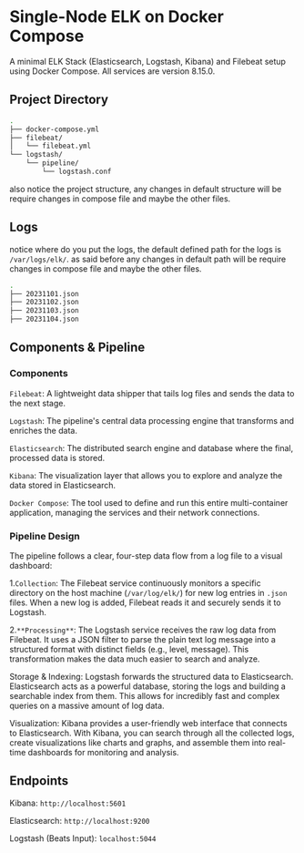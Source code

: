 # Single-Node ELK on Docker Compose

A minimal ELK Stack (Elasticsearch, Logstash, Kibana) and Filebeat setup using Docker Compose. All services are version 8.15.0.

## Project Directory
```bash
.
├── docker-compose.yml
├── filebeat/
│   └── filebeat.yml
└── logstash/
    └── pipeline/
        └── logstash.conf
```
also notice the project structure, any changes in default structure will be require changes in compose file and maybe the other files.


## Logs
notice where do you put the logs, the default defined path for the logs is `/var/logs/elk/`. as said before any changes in default path will be require changes in compose file and maybe the other files.
```bash
.
├── 20231101.json
├── 20231102.json
├── 20231103.json
├── 20231104.json
```
## Components & Pipeline

### Components

`Filebeat`: A lightweight data shipper that tails log files and sends the data to the next stage.

`Logstash`: The pipeline's central data processing engine that transforms and enriches the data.

`Elasticsearch`: The distributed search engine and database where the final, processed data is stored.

`Kibana`: The visualization layer that allows you to explore and analyze the data stored in Elasticsearch.

`Docker Compose`: The tool used to define and run this entire multi-container application, managing the services and their network connections.

### Pipeline Design

The pipeline follows a clear, four-step data flow from a log file to a visual dashboard:

1.`Collection`: The Filebeat service continuously monitors a specific directory on the host machine (`/var/log/elk/`) for new log entries in `.json` files. When a new log is added, Filebeat reads it and securely sends it to Logstash.

2.`**Processing**`: The Logstash service receives the raw log data from Filebeat. It uses a JSON filter to parse the plain text log message into a structured format with distinct fields (e.g., level, message). This transformation makes the data much easier to search and analyze.

Storage & Indexing: Logstash forwards the structured data to Elasticsearch. Elasticsearch acts as a powerful database, storing the logs and building a searchable index from them. This allows for incredibly fast and complex queries on a massive amount of log data.

Visualization: Kibana provides a user-friendly web interface that connects to Elasticsearch. With Kibana, you can search through all the collected logs, create visualizations like charts and graphs, and assemble them into real-time dashboards for monitoring and analysis.



## Endpoints

Kibana: `http://localhost:5601`

Elasticsearch: `http://localhost:9200`

Logstash (Beats Input): `localhost:5044`


